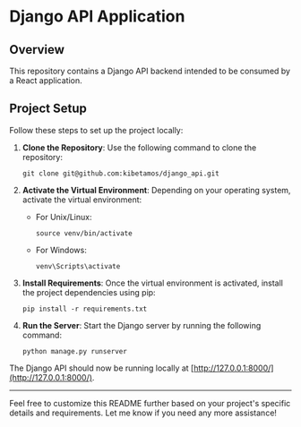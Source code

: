 # Django API Application

## Overview
This repository contains a Django API backend intended to be consumed by a React application.

## Project Setup


Follow these steps to set up the project locally:

1. **Clone the Repository**: Use the following command to clone the repository:

    ```
    git clone git@github.com:kibetamos/django_api.git
    ```
2. **Activate the Virtual Environment**: Depending on your operating system, activate the virtual environment:
    - For Unix/Linux:
        ```
        source venv/bin/activate
        ```
    - For Windows:


        ```
        venv\Scripts\activate
        ```

3. **Install Requirements**: Once the virtual environment is activated, install the project dependencies using pip:
    ```
    pip install -r requirements.txt
    ```



4. **Run the Server**: Start the Django server by running the following command:
    ```
    python manage.py runserver
    ```

The Django API should now be running locally at [http://127.0.0.1:8000/](http://127.0.0.1:8000/).

---
Feel free to customize this README further based on your project's specific details and requirements. Let me know if you need any more assistance!

